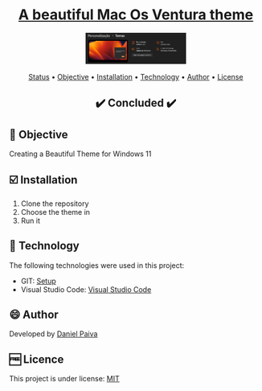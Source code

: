 <h1 align="center">
<a href="https://github.com/danhpaiva/w11-theme-macos-ventura-dark">A beautiful Mac Os Ventura theme</a>
</h1>

<p align="center">
  <a href="#">
    <img src="src\logo.png" width="200" alt="Mac Os Ventura Theme for Windows 11">
  </a>
</p>

<p align="center">
 <a href="#status">Status</a> • 
 <a href="#objective">Objective</a> •
 <a href="#installation">Installation</a> • 
 <a href="#technology">Technology</a> • 
 <a href="#author">Author</a> • 
 <a href="#licence">License</a>
</p>

<h2 align="center" id=status> 
	✔️ Concluded ✔️
</h2>

<h2 id=objective>📜 Objective</h2>

Creating a Beautiful Theme for Windows 11

<h2 id=installation>☑️ Installation</h2>

1. Clone the repository
2. Choose the theme in
3. Run it

<h2 id=technology>🧰 Technology</h2>

The following technologies were used in this project:

- GIT: <a href="https://git-scm.com/downloads">Setup</a>
- Visual Studio Code: <a href="https://code.visualstudio.com/download">Visual Studio Code</a>
  
<h2 id=author>😄 Author</h2>
Developed by <a href="https://www.linkedin.com/in/danhpaiva/">Daniel Paiva</a>

<h2 id=licence>🆓 Licence</h2>
This project is under license: <a href="https://github.com/danhpaiva/w11-theme-macos-ventura-dark/blob/main/LICENSE">MIT</a>
